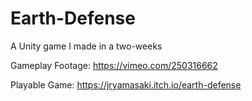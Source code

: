 # Earth-Defense
A Unity game I made in a two-weeks

Gameplay Footage: https://vimeo.com/250316662

Playable Game: https://jryamasaki.itch.io/earth-defense
